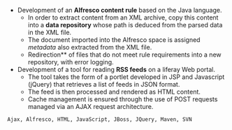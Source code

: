 - Development of an **Alfresco content rule** based on the Java language.
  - In order to extract content from an XML archive, copy this content into a **data repository** whose path is deduced from the parsed data in the XML file.
  - The document imported into the Alfresco space is assigned *metadata* also extracted from the XML file.
  - Redirection** of files that do not meet rule requirements into a new repository, with error logging.
- Development of a tool for reading **RSS feeds** on a liferay Web portal.
  - The tool takes the form of a portlet developed in JSP and Javascript (jQuery) that retrieves a list of feeds in JSON format.
  - The feed is then processed and rendered as HTML content.
  - Cache management is ensured through the use of POST requests managed via an AJAX request architecture.

```text
Ajax, Alfresco, HTML, JavaScript, JBoss, JQuery, Maven, SVN
```
